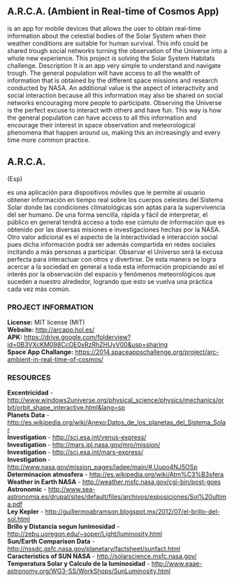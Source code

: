 <h2>A.R.C.A. (Ambient in Real-time of Cosmos App) </h2>
<p>
is an app for mobile devices that allows the user to obtain real-time information about the celestial bodies of the Solar System when their weather conditions are suitable for human survival. This info could be shared trough social networks turning the observation of the Universe into a whole new experience. 
This project is solving the Solar System Habitats challenge.
Description
It is an app very simple to understand and navigate trough. The general population will have access to all the wealth of information that is obtained by the different space missions and research conducted by NASA.
An additional value is the aspect of interactivity and social interaction because all this information may also be shared on social networks encouraging more people to participate. Observing the Universe is the perfect excuse to interact with others and have fun.
This way is how the general population can have access to all this information and encourage their interest in space observation and meteorological phenomena that happen around us, making this an increasingly and every time more common practice.
</p>


<h2>A.R.C.A.</h2> (Esp)
<p>
es una aplicación para dispositivos móviles que le permite al usuario obtener información en tiempo real sobre los cuerpos celestes del Sistema Solar donde las condiciones climatológicas son aptas para la supervivencia del ser humano.
De una forma sencilla, rápida y fácil de interpretar, el público en general tendrá acceso a todo ese cúmulo de información que es obtenido por las diversas misiones e investigaciones hechas por la NASA.
Otro valor adicional es el aspecto de la interactividad e interacción social pues dicha información podrá ser además compartida en redes sociales incitando a más personas a participar. Observar el Universo será la excusa perfecta para interactuar con otros y divertirse.
De esta manera se logra acercar a la sociedad en general a toda esta información propiciando así el interés por la observación del espacio y fenómenos meteorológicos que suceden a nuestro alrededor, logrando que esto se vuelva una práctica cada vez más común.
</p>


<h3>PROJECT INFORMATION</h3>

<b>License:</b> MIT license (MIT)
<br><b>Website:</b> http://arcapp.hol.es/
<br><b>APK:</b> https://drive.google.com/folderview?id=0B3VXcKM098CcOE0xRzRhZHUyV00&usp=sharing
<br><b>Space App Challange:</b> https://2014.spaceappschallenge.org/project/arc-ambient-in-real-time-of-cosmos/


<h3>RESOURCES</h3>

<b>Excentricidad</b> - http://www.windows2universe.org/physical_science/physics/mechanics/orbit/orbit_shape_interactive.html&lang=sp
<br><b>Planets Data</b> - http://es.wikipedia.org/wiki/Anexo:Datos_de_los_planetas_del_Sistema_Solar
<br><b>Investigation</b> - http://sci.esa.int/venus-express/
<br><b>Investigation</b> - http://mars.jpl.nasa.gov/mro/mission/
<br><b>Investigation</b> - http://sci.esa.int/mars-express/
<br><b>Investigation</b> - http://www.nasa.gov/mission_pages/ladee/main/#.Uupo4NJ5OSp
<br><b>Determinacion atmosfera</b> - http://es.wikipedia.org/wiki/Atm%C3%B3sfera
<br><b>Weather in Earth NASA</b> - http://weather.msfc.nasa.gov/cgi-bin/post-goes
<br><b>Astronomic</b> - http://www.sea-astronomia.es/drupal/sites/default/files/archivos/exposiciones/Sol%20ultima.pdf
<br><b>Ley Kepler</b> - http://guillermoabramson.blogspot.mx/2012/07/el-brillo-del-sol.html
<br><b>Brillo y Distancia segun lunimosidad</b> - http://zebu.uoregon.edu/~soper/Light/luminosity.html
<br><b>Sun/Earth Comparison Data</b> - http://nssdc.gsfc.nasa.gov/planetary/factsheet/sunfact.html
<br><b>Caracteristics of SUN NASA</b> - http://solarscience.msfc.nasa.gov/
<br><b>Temperatura Solar y Calculo de la luminosidad</b> - http://www.eaae-astronomy.org/WG3-SS/WorkShops/SunLuminosity.html